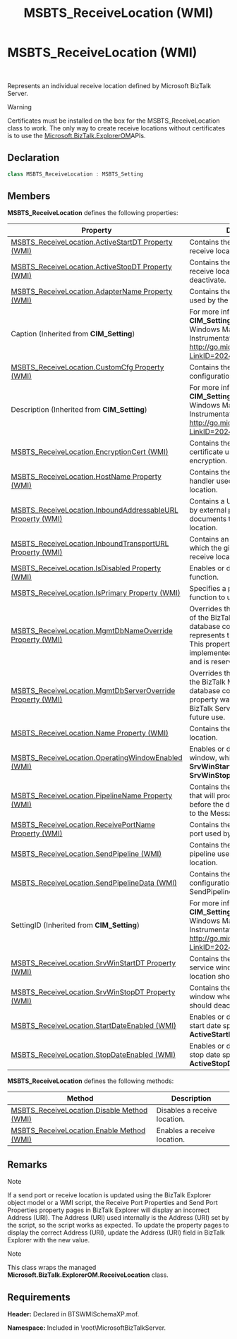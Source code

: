 ﻿---
title: MSBTS_ReceiveLocation (WMI)
TOCTitle: MSBTS_ReceiveLocation (WMI)
ms:assetid: f75bd1ce-1bf5-4707-9b8e-55377c2538a1
ms:mtpsurl: https://msdn.microsoft.com/library/Aa561991(v=BTS.80)
ms:contentKeyID: 51533505
ms.date: 08/30/2017
mtps_version: v=BTS.80
---

# MSBTS\_ReceiveLocation (WMI)

 

Represents an individual receive location defined by Microsoft BizTalk Server.


> [!WARNING]
> <P>Certificates must be installed on the box for the MSBTS_ReceiveLocation class to work. The only way to create receive locations without certificates is to use the <A href="https://msdn.microsoft.com/library/microsoft.biztalk.explorerom.aspx">Microsoft.BizTalk.ExplorerOM</A>APIs.</P>



## Declaration

```C#
class MSBTS_ReceiveLocation : MSBTS_Setting  
```

## Members

**MSBTS\_ReceiveLocation** defines the following properties:

<table>
<thead>
<tr class="header">
<th>Property</th>
<th>Description</th>
</tr>
</thead>
<tbody>
<tr class="odd">
<td><a href="msbts-receivelocation-activestartdt-property-wmi.md">MSBTS_ReceiveLocation.ActiveStartDT Property (WMI)</a></td>
<td>Contains the date when the receive location should activate.</td>
</tr>
<tr class="even">
<td><a href="msbts-receivelocation-activestopdt-property-wmi.md">MSBTS_ReceiveLocation.ActiveStopDT Property (WMI)</a></td>
<td>Contains the date when the receive location should deactivate.</td>
</tr>
<tr class="odd">
<td><a href="msbts-receivelocation-adaptername-property-wmi.md">MSBTS_ReceiveLocation.AdapterName Property (WMI)</a></td>
<td>Contains the name of the adapter used by the receive location.</td>
</tr>
<tr class="even">
<td>Caption (Inherited from <strong>CIM_Setting</strong>)</td>
<td>For more information about the <strong>CIM_Setting</strong> class, see the Windows Management Instrumentation documentation at <a href="http://go.microsoft.com/fwlink/p/?linkid=20246">http://go.microsoft.com/fwlink/p/?LinkID=20246</a>.</td>
</tr>
<tr class="odd">
<td><a href="msbts-receivelocation-customcfg-property-wmi.md">MSBTS_ReceiveLocation.CustomCfg Property (WMI)</a></td>
<td>Contains the adapter-specific configuration in XML format.</td>
</tr>
<tr class="even">
<td>Description (Inherited from <strong>CIM_Setting</strong>)</td>
<td>For more information about the <strong>CIM_Setting</strong> class, see the Windows Management Instrumentation documentation at <a href="http://go.microsoft.com/fwlink/p/?linkid=20246">http://go.microsoft.com/fwlink/p/?LinkID=20246</a>.</td>
</tr>
<tr class="odd">
<td><a href="msbts-receivelocation-encryptioncert-wmi.md">MSBTS_ReceiveLocation.EncryptionCert (WMI)</a></td>
<td>Contains the Name of the certificate used for outbound encryption.</td>
</tr>
<tr class="even">
<td><a href="msbts-receivelocation-hostname-property-wmi.md">MSBTS_ReceiveLocation.HostName Property (WMI)</a></td>
<td>Contains the name of the receive handler used by the receive location.</td>
</tr>
<tr class="odd">
<td><a href="msbts-receivelocation-inboundaddressableurl-property-wmi.md">MSBTS_ReceiveLocation.InboundAddressableURL Property (WMI)</a></td>
<td>Contains a URL that can be used by external parties to send documents to the receive location.</td>
</tr>
<tr class="even">
<td><a href="msbts-receivelocation-inboundtransporturl-property-wmi.md">MSBTS_ReceiveLocation.InboundTransportURL Property (WMI)</a></td>
<td>Contains an adapter-specific URL which the given instance of the receive location is listening to.</td>
</tr>
<tr class="odd">
<td><a href="msbts-receivelocation-isdisabled-property-wmi.md">MSBTS_ReceiveLocation.IsDisabled Property (WMI)</a></td>
<td>Enables or disables a receive function.</td>
</tr>
<tr class="even">
<td><a href="msbts-receivelocation-isprimary-property-wmi.md">MSBTS_ReceiveLocation.IsPrimary Property (WMI)</a></td>
<td>Specifies a primary receive function to use for correlation.</td>
</tr>
<tr class="odd">
<td><a href="msbts-receivelocation-mgmtdbnameoverride-property-wmi.md">MSBTS_ReceiveLocation.MgmtDbNameOverride Property (WMI)</a></td>
<td>Overrides the initial catalog part of the BizTalk Management database connect string, and represents the database name. This property was not implemented for BizTalk Server and is reserved for future use.</td>
</tr>
<tr class="even">
<td><a href="msbts-receivelocation-mgmtdbserveroverride-property-wmi.md">MSBTS_ReceiveLocation.MgmtDbServerOverride Property (WMI)</a></td>
<td>Overrides the data source part of the BizTalk Management database connect string. This property was not implemented for BizTalk Server and is reserved for future use.</td>
</tr>
<tr class="odd">
<td><a href="msbts-receivelocation-name-property-wmi.md">MSBTS_ReceiveLocation.Name Property (WMI)</a></td>
<td>Contains the name of the receive location.</td>
</tr>
<tr class="even">
<td><a href="msbts-receivelocation-operatingwindowenabled-wmi.md">MSBTS_ReceiveLocation.OperatingWindowEnabled (WMI)</a></td>
<td>Enables or disables a service window, which is defined by the <strong>SrvWinStartDT</strong> and <strong>SrvWinStopDT</strong> properties.</td>
</tr>
<tr class="odd">
<td><a href="msbts-receivelocation-pipelinename-property-wmi.md">MSBTS_ReceiveLocation.PipelineName Property (WMI)</a></td>
<td>Contains the name of the pipeline that will process the document before the document is submitted to the MessageBox database.</td>
</tr>
<tr class="even">
<td><a href="msbts-receivelocation-receiveportname-property-wmi.md">MSBTS_ReceiveLocation.ReceivePortName Property (WMI)</a></td>
<td>Contains the name of the receive port used by the receive location.</td>
</tr>
<tr class="odd">
<td><a href="msbts-receivelocation-sendpipeline-wmi.md">MSBTS_ReceiveLocation.SendPipeline (WMI)</a></td>
<td>Contains the name of the send pipeline used by the receive location.</td>
</tr>
<tr class="even">
<td><a href="msbts-receivelocation-sendpipelinedata-wmi.md">MSBTS_ReceiveLocation.SendPipelineData (WMI)</a></td>
<td>Contains the custom configuration data for the SendPipeline in XML format.</td>
</tr>
<tr class="odd">
<td>SettingID (Inherited from <strong>CIM_Setting</strong>)</td>
<td>For more information about the <strong>CIM_Setting</strong> class, see the Windows Management Instrumentation documentation at <a href="http://go.microsoft.com/fwlink/p/?linkid=20246">http://go.microsoft.com/fwlink/p/?LinkID=20246</a>.</td>
</tr>
<tr class="even">
<td><a href="msbts-receivelocation-srvwinstartdt-property-wmi.md">MSBTS_ReceiveLocation.SrvWinStartDT Property (WMI)</a></td>
<td>Contains the start time of a service window when the receive location should activate.</td>
</tr>
<tr class="odd">
<td><a href="msbts-receivelocation-srvwinstopdt-property-wmi.md">MSBTS_ReceiveLocation.SrvWinStopDT Property (WMI)</a></td>
<td>Contains the end time of a service window when the receive location should deactivate.</td>
</tr>
<tr class="even">
<td><a href="msbts-receivelocation-startdateenabled-wmi.md">MSBTS_ReceiveLocation.StartDateEnabled (WMI)</a></td>
<td>Enables or disables the active start date specified by <strong>ActiveStartDT</strong> property.</td>
</tr>
<tr class="odd">
<td><a href="msbts-receivelocation-stopdateenabled-wmi.md">MSBTS_ReceiveLocation.StopDateEnabled (WMI)</a></td>
<td>Enables or disables the active stop date specified by <strong>ActiveStopDT</strong> property.</td>
</tr>
</tbody>
</table>


**MSBTS\_ReceiveLocation** defines the following methods:

<table>
<thead>
<tr class="header">
<th>Method</th>
<th>Description</th>
</tr>
</thead>
<tbody>
<tr class="odd">
<td><a href="msbts-receivelocation-disable-method-wmi.md">MSBTS_ReceiveLocation.Disable Method (WMI)</a></td>
<td>Disables a receive location.</td>
</tr>
<tr class="even">
<td><a href="msbts-receivelocation-enable-method-wmi.md">MSBTS_ReceiveLocation.Enable Method (WMI)</a></td>
<td>Enables a receive location.</td>
</tr>
</tbody>
</table>


## Remarks


> [!NOTE]
> <P>If a send port or receive location is updated using the BizTalk Explorer object model or a WMI script, the Receive Port Properties and Send Port Properties property pages in BizTalk Explorer will display an incorrect Address (URI). The Address (URI) used internally is the Address (URI) set by the script, so the script works as expected. To update the property pages to display the correct Address (URI), update the Address (URI) field in BizTalk Explorer with the new value.</P>




> [!NOTE]
> <P>This class wraps the managed <STRONG>Microsoft.BizTalk.ExplorerOM.ReceiveLocation</STRONG> class.</P>



## Requirements

**Header:** Declared in BTSWMISchemaXP.mof.

**Namespace:** Included in \\root\\MicrosoftBizTalkServer.

